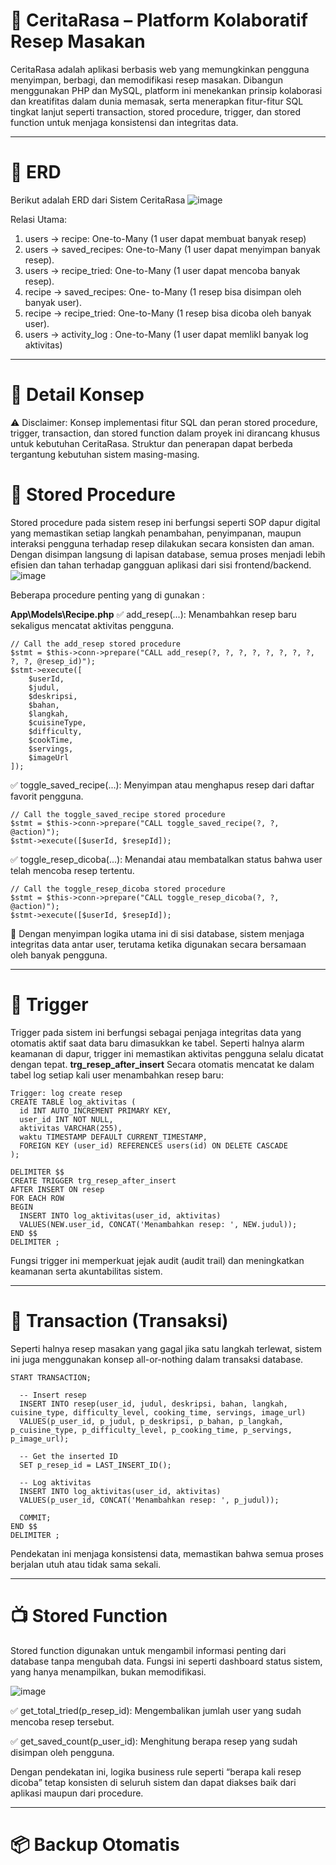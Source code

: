 #  🍲 CeritaRasa – Platform Kolaboratif Resep Masakan

CeritaRasa adalah aplikasi berbasis web yang memungkinkan pengguna menyimpan, berbagi, dan memodifikasi resep masakan. Dibangun menggunakan PHP dan MySQL, platform ini menekankan prinsip kolaborasi dan kreatifitas dalam dunia memasak, serta menerapkan fitur-fitur SQL tingkat lanjut seperti transaction, stored procedure, trigger, dan stored function untuk menjaga konsistensi dan integritas data.

---
# 📌 ERD
Berikut adalah ERD dari Sistem CeritaRasa
![image](https://github.com/user-attachments/assets/77fe1655-06b5-4c22-b9c7-8bb8691e122a)

Relasi Utama:
1. users -> recipe: One-to-Many (1 user dapat membuat banyak resep)
2. users -> saved_recipes: One-to-Many (1 user dapat menyimpan banyak resep).
3. users -> recipe_tried: One-to-Many (1 user dapat mencoba banyak resep).
4. recipe -> saved_recipes: One- to-Many (1 resep bisa disimpan oleh banyak user).
5. recipe -> recipe_tried: One-to-Many (1 resep bisa dicoba oleh banyak user).
6. users -> activity_log : One-to-Many (1 user dapat memlikl banyak log aktivitas)
---
# 📌 Detail Konsep
⚠️ Disclaimer:
Konsep implementasi fitur SQL dan peran stored procedure, trigger, transaction, dan stored function dalam proyek ini dirancang khusus untuk kebutuhan CeritaRasa. Struktur dan penerapan dapat berbeda tergantung kebutuhan sistem masing-masing.

# 🧠 Stored Procedure
Stored procedure pada sistem resep ini berfungsi seperti SOP dapur digital yang memastikan setiap langkah penambahan, penyimpanan, maupun interaksi pengguna terhadap resep dilakukan secara konsisten dan aman. Dengan disimpan langsung di lapisan database, semua proses menjadi lebih efisien dan tahan terhadap gangguan aplikasi dari sisi frontend/backend.
![image](https://github.com/user-attachments/assets/f5727592-c64d-447e-9bcb-e61e3eecf1b3)

Beberapa procedure penting yang di gunakan :

**App\Models\Recipe.php**
✅ add_resep(...): Menambahkan resep baru sekaligus mencatat aktivitas pengguna.
```
// Call the add_resep stored procedure
$stmt = $this->conn->prepare("CALL add_resep(?, ?, ?, ?, ?, ?, ?, ?, ?, ?, @resep_id)");
$stmt->execute([
    $userId,
    $judul,
    $deskripsi,
    $bahan,
    $langkah,
    $cuisineType,
    $difficulty,
    $cookTime,
    $servings,
    $imageUrl
]);
```

✅ toggle_saved_recipe(...): Menyimpan atau menghapus resep dari daftar favorit pengguna.
```
// Call the toggle_saved_recipe stored procedure
$stmt = $this->conn->prepare("CALL toggle_saved_recipe(?, ?, @action)");
$stmt->execute([$userId, $resepId]);
```

✅ toggle_resep_dicoba(...): Menandai atau membatalkan status bahwa user telah mencoba resep tertentu.
```
// Call the toggle_resep_dicoba stored procedure
$stmt = $this->conn->prepare("CALL toggle_resep_dicoba(?, ?, @action)");
$stmt->execute([$userId, $resepId]);
```
🧩 Dengan menyimpan logika utama ini di sisi database, sistem menjaga integritas data antar user, terutama ketika digunakan secara bersamaan oleh banyak pengguna.

---
# 🚨 Trigger
Trigger pada sistem ini berfungsi sebagai penjaga integritas data yang otomatis aktif saat data baru dimasukkan ke tabel. Seperti halnya alarm keamanan di dapur, trigger ini memastikan aktivitas pengguna selalu dicatat dengan tepat.
**trg_resep_after_insert**
Secara otomatis mencatat ke dalam tabel log setiap kali user menambahkan resep baru:
```
Trigger: log create resep
CREATE TABLE log_aktivitas (
  id INT AUTO_INCREMENT PRIMARY KEY,
  user_id INT NOT NULL,
  aktivitas VARCHAR(255),
  waktu TIMESTAMP DEFAULT CURRENT_TIMESTAMP,
  FOREIGN KEY (user_id) REFERENCES users(id) ON DELETE CASCADE
);

DELIMITER $$
CREATE TRIGGER trg_resep_after_insert
AFTER INSERT ON resep
FOR EACH ROW
BEGIN
  INSERT INTO log_aktivitas(user_id, aktivitas)
  VALUES(NEW.user_id, CONCAT('Menambahkan resep: ', NEW.judul));
END $$
DELIMITER ;
```
Fungsi trigger ini memperkuat jejak audit (audit trail) dan meningkatkan keamanan serta akuntabilitas sistem.

---
# 🔄 Transaction (Transaksi)
Seperti halnya resep masakan yang gagal jika satu langkah terlewat, sistem ini juga menggunakan konsep all-or-nothing dalam transaksi database.
```
START TRANSACTION;
  
  -- Insert resep
  INSERT INTO resep(user_id, judul, deskripsi, bahan, langkah, cuisine_type, difficulty_level, cooking_time, servings, image_url)
  VALUES(p_user_id, p_judul, p_deskripsi, p_bahan, p_langkah, p_cuisine_type, p_difficulty_level, p_cooking_time, p_servings, p_image_url);
  
  -- Get the inserted ID
  SET p_resep_id = LAST_INSERT_ID();
  
  -- Log aktivitas
  INSERT INTO log_aktivitas(user_id, aktivitas)
  VALUES(p_user_id, CONCAT('Menambahkan resep: ', p_judul));
  
  COMMIT;
END $$
DELIMITER ;
```

Pendekatan ini menjaga konsistensi data, memastikan bahwa semua proses berjalan utuh atau tidak sama sekali.

---
# 📺 Stored Function
Stored function digunakan untuk mengambil informasi penting dari database tanpa mengubah data. Fungsi ini seperti dashboard status sistem, yang hanya menampilkan, bukan memodifikasi.

![image](https://github.com/user-attachments/assets/9fccb3f9-1377-4db0-8c70-99d3da0c97e6)

✅ get_total_tried(p_resep_id): Mengembalikan jumlah user yang sudah mencoba resep tersebut.

✅ get_saved_count(p_user_id): Menghitung berapa resep yang sudah disimpan oleh pengguna.

Dengan pendekatan ini, logika business rule seperti “berapa kali resep dicoba” tetap konsisten di seluruh sistem dan dapat diakses baik dari aplikasi maupun dari procedure.


---
# 📦 Backup Otomatis
